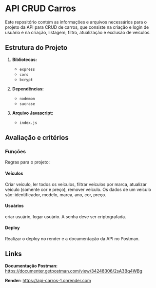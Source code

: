 # API CRUD Carros

Este repositório contém as informações e arquivos necessários para o projeto da API para CRUD de carros, que consiste na criação e login de usuário e na criação, listagem, filtro, atualização e exclusão de veículos.

## Estrutura do Projeto

1. **Bibliotecas:**
    - `express`
    - `cors`
    - `bcrypt`

2. **Dependências:**
    - `nodemon`
    - `sucrase`

3. **Arquivo Javascript:**
    - `index.js`

## Avaliação e critérios

### Funções
Regras para o projeto:

#### Veículos
Criar veículo, ler todos os veículos, filtrar veículos por marca, atualizar veículo (somente cor e preço), remover veículo.
Os dados de um veículo são: identificador, modelo, marca, ano, cor, preço.

#### Usuários
criar usuário, logar usuário. A senha deve ser criptografada.

#### Deploy
Realizar o deploy no render e a documentação da API no Postman.

## Links

**Documentação Postman:**
https://documenter.getpostman.com/view/34248306/2sA3Bq4WBg

**Render:**
https://api-carros-1.onrender.com

